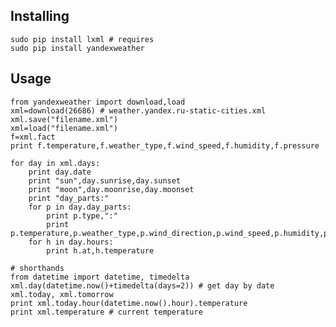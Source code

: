 Installing
----------

    sudo pip install lxml # requires
	sudo pip install yandexweather

Usage
----------

    from yandexweather import download,load
    xml=download(26686) # weather.yandex.ru-static-cities.xml
    xml.save("filename.xml")
    xml=load("filename.xml")
    f=xml.fact
    print f.temperature,f.weather_type,f.wind_speed,f.humidity,f.pressure

    for day in xml.days:
        print day.date
        print "sun",day.sunrise,day.sunset
        print "moon",day.moonrise,day.moonset
        print "day_parts:"
        for p in day.day_parts:
            print p.type,":"
            print p.temperature,p.weather_type,p.wind_direction,p.wind_speed,p.humidity,p.pressure
        for h in day.hours:
            print h.at,h.temperature

    # shorthands
    from datetime import datetime, timedelta
    xml.day(datetime.now()+timedelta(days=2)) # get day by date
    xml.today, xml.tomorrow
    print xml.today.hour(datetime.now().hour).temperature
    print xml.temperature # current temperature